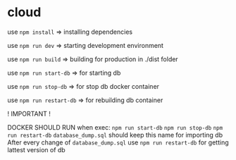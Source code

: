 # cloud

use `npm install` => installing dependencies

use `npm run dev` => starting development environment

use `npm run build` => building for production in ./dist folder

use `npm run start-db` => for starting db

use `npm run stop-db` => for stop db docker container

use `npm run restart-db` => for rebuilding db container

! IMPORTANT ! 

DOCKER SHOULD RUN when exec:
    `npm run start-db`
    `npm run stop-db`
    `npm run restart-db`
`database_dump.sql` should keep this name for importing db
After every change of `database_dump.sql` use `npm run restart-db` for getting lattest version of db
